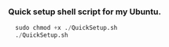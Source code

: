 ### Quick setup shell script for my Ubuntu.
```py
  sudo chmod +x ./QuickSetup.sh
  ./QuickSetup.sh
```
